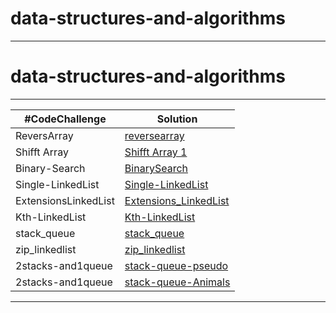 # data-structures-and-algorithms
*****
# data-structures-and-algorithms
*****
|#CodeChallenge | Solution |
| --- | --- |
| ReversArray |[reversearray](/reverse-array)| 
|Shifft Array |[Shifft Array 1](array-insert-shift) |
| Binary-Search| [BinarySearch](./array-binary-search/readme.md)
|Single-LinkedList|[Single-LinkedList](./LinkedList/readme.md)
|ExtensionsLinkedList|[Extensions_LinkedList](./linked_list_insertions/README.md)
|Kth-LinkedList|[Kth-LinkedList](./LinkedList_kth/readme.md)
|stack_queue|[stack_queue](./stack_queue/README.md)
|zip_linkedlist|[zip_linkedlist](./zib_linkedlist/README.md)
|2stacks-and1queue |[ stack-queue-pseudo](./twostacks_onequeue/twostacks.md)
|2stacks-and1queue |[ stack-queue-Animals](./stack_queue_animalshelter/Animals.md)
*******
